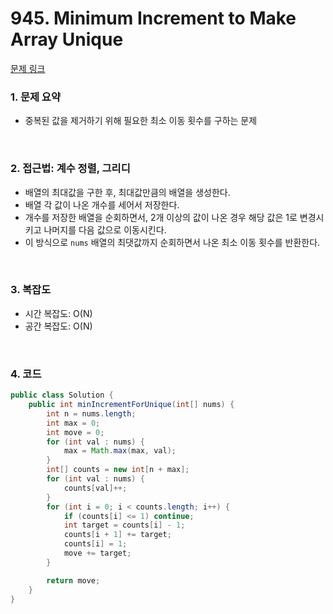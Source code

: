 # 945. Minimum Increment to Make Array Unique

[문제 링크](https://leetcode.com/problems/minimum-increment-to-make-array-unique/submissions/1287689044/)

### 1. 문제 요약

- 중복된 값을 제거하기 위해 필요한 최소 이동 횟수를 구하는 문제

<br>

### 2. 접근법: 계수 정렬, 그리디

- 배열의 최대값을 구한 후, 최대값만큼의 배열을 생성한다.
- 배열 각 값이 나온 개수를 세어서 저장한다.
- 개수를 저장한 배열을 순회하면서, 2개 이상의 값이 나온 경우 해당 값은 1로 변경시키고 나머지를 다음 값으로 이동시킨다.
- 이 방식으로 `nums` 배열의 최댓값까지 순회하면서 나온 최소 이동 횟수를 반환한다.

<br>

### 3. 복잡도

- 시간 복잡도: O(N)
- 공간 복잡도: O(N)

<br>

### 4. 코드

``` Java
public class Solution {
    public int minIncrementForUnique(int[] nums) {
        int n = nums.length;
        int max = 0;
        int move = 0;
        for (int val : nums) {
            max = Math.max(max, val);
        }
        int[] counts = new int[n + max];
        for (int val : nums) {
            counts[val]++;
        }
        for (int i = 0; i < counts.length; i++) {
            if (counts[i] <= 1) continue;
            int target = counts[i] - 1;
            counts[i + 1] += target;
            counts[i] = 1;
            move += target;
        }

        return move;
    }
}

```

